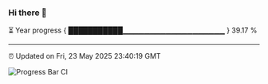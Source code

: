 ### Hi there 👋

⏳ Year progress { ███████████▁▁▁▁▁▁▁▁▁▁▁▁▁▁▁▁▁▁▁ } 39.17 %

---

⏰ Updated on Fri, 23 May 2025 23:40:19 GMT

![Progress Bar CI](https://github.com/IshwaranRudhara/GIT-ACTION/workflows/Progress%20Bar%20CI/badge.svg)

